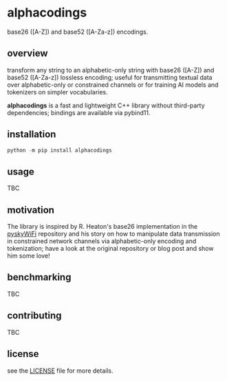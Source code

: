 # alphacodings

base26 ([A-Z]) and base52 ([A-Za-z]) encodings.

## overview

transform any string to an alphabetic-only string with base26 ([A-Z]) and base52 ([A-Za-z]) lossless encoding; useful for transmitting textual data over alphabetic-only or constrained channels or for training AI models and tokenizers on simpler vocabularies.

**alphacodings** is a fast and lightweight C++ library without third-party dependencies; bindings are available via pybind11.

## installation

```python
python -m pip install alphacodings
```

## usage

TBC

## motivation

The library is inspired by R. Heaton's base26 implementation in the [pyskyWiFi](https://github.com/robert/PySkyWiFi) repository and his story on how to manipulate data transmission in constrained network channels via alphabetic-only encoding and tokenization; have a look at the original repository or blog post and show him some love!

## benchmarking

TBC

## contributing 

TBC

## license

see the [LICENSE](LICENSE) file for more details.
